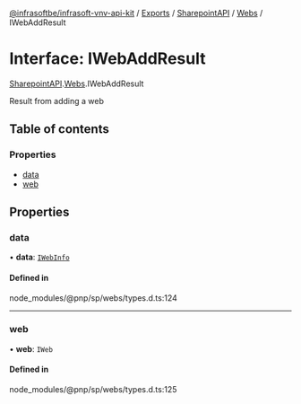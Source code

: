 [@infrasoftbe/infrasoft-vnv-api-kit](../README.md) / [Exports](../modules.md) / [SharepointAPI](../modules/SharepointAPI.md) / [Webs](../modules/SharepointAPI.Webs.md) / IWebAddResult

# Interface: IWebAddResult

[SharepointAPI](../modules/SharepointAPI.md).[Webs](../modules/SharepointAPI.Webs.md).IWebAddResult

Result from adding a web

## Table of contents

### Properties

- [data](SharepointAPI.Webs.IWebAddResult.md#data)
- [web](SharepointAPI.Webs.IWebAddResult.md#web)

## Properties

### data

• **data**: [`IWebInfo`](SharepointAPI.Webs.IWebInfo.md)

#### Defined in

node_modules/@pnp/sp/webs/types.d.ts:124

___

### web

• **web**: `IWeb`

#### Defined in

node_modules/@pnp/sp/webs/types.d.ts:125
